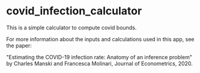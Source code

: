 # covid_infection_calculator


This is a simple calculator to compute covid bounds.

For more information about the inputs and calculations used in this app, see the paper:

"Estimating the COVID-19 infection rate: Anatomy of an inference problem" by Charles Manski and Francesca Molinari, Journal of Econometrics, 2020.
